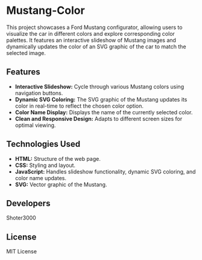 # Mustang-Color

This project showcases a Ford Mustang configurator, allowing users to visualize the car in different colors and explore corresponding color palettes.  It features an interactive slideshow of Mustang images and dynamically updates the color of an SVG graphic of the car to match the selected image.

## Features

* **Interactive Slideshow:** Cycle through various Mustang colors using navigation buttons.
* **Dynamic SVG Coloring:** The SVG graphic of the Mustang updates its color in real-time to reflect the chosen color option.
* **Color Name Display:**  Displays the name of the currently selected color.
* **Clean and Responsive Design:** Adapts to different screen sizes for optimal viewing.

## Technologies Used

* **HTML:** Structure of the web page.
* **CSS:** Styling and layout.
* **JavaScript:**  Handles slideshow functionality, dynamic SVG coloring, and color name updates.
* **SVG:**  Vector graphic of the Mustang.

## Developers

Shoter3000

## License

MIT License